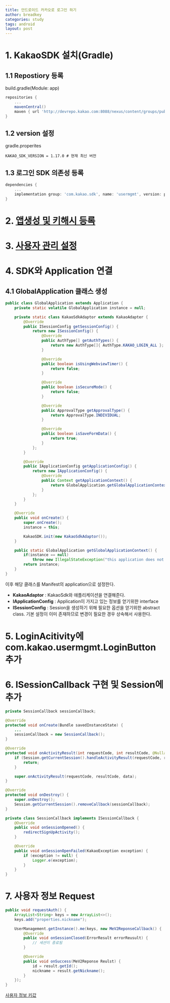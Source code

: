 ```yaml
---
title: 안드로이드 카카오로 로그인 하기
author: breadkey
categories: study
tags: android
layout: post
---
```


# 1. KakaoSDK 설치(Gradle)
## 1.1 Repostiory 등록
build.gradle(Module: app)
```gradle
repositories {
    ...
    mavenCentral()
    maven { url 'http://devrepo.kakao.com:8088/nexus/content/groups/public/' }
}
```
## 1.2 version 설정
gradle.properites
```properties
KAKAO_SDK_VERSION = 1.17.0 # 현재 최신 버전
```

## 1.3 로그인 SDK 의존성 등록
```gradle
dependencies {
	...
	implementation group: 'com.kakao.sdk', name: 'usermgmt', version: project.KAKAO_SDK_VERSION
}
```

# 2. [앱생성 및 키해시 등록](https://developers.kakao.com/docs/android/getting-started#%EC%95%B1-%EC%83%9D%EC%84%B1)
# 3. [사용자 관리 설정](https://developers.kakao.com/docs/android/user-management#시작하기-전에)
# 4. SDK와 Application 연결
## 4.1 GlobalApplication 클래스 생성
```java
public class GlobalApplication extends Application {
    private static volatile GlobalApplication instance = null;

    private static class KakaoSdkAdaptor extends KakaoAdapter {
        @Override
        public ISessionConfig getSessionConfig() {
            return new ISessionConfig() {
                @Override
                public AuthType[] getAuthTypes() {
                    return new AuthType[]{ AuthType.KAKAO_LOGIN_ALL };
                }

                @Override
                public boolean isUsingWebviewTimer() {
                    return false;
                }

                @Override
                public boolean isSecureMode() {
                    return false;
                }

                @Override
                public ApprovalType getApprovalType() {
                    return ApprovalType.INDIVIDUAL;
                }

                @Override
                public boolean isSaveFormData() {
                    return true;
                }
            };
        }

        @Override
        public IApplicationConfig getApplicationConfig() {
            return new IApplicationConfig() {
                @Override
                public Context getApplicationContext() {
                    return GlobalApplication.getGlobalApplicationContext();
                }
            };
        }
    }

    @Override
    public void onCreate() {
        super.onCreate();
        instance = this;

        KakaoSDK.init(new KakaoSdkAdaptor());
    }

    public static GlobalApplication getGlobalApplicationContext() {
        if(instance == null)
            throw new IllegalStateException("this application does not inherit com.kakao.GlobalApplication");
        return instance;
    }
}
```
이후 해당 클래스를 Manifest의 application으로 설정한다.

* **KakaoAdaptor**
: KakaoSdk와 애플리케이션을 연결해준다.
* **IApplicationConfig**
: Application이 가지고 있는 정보를 얻기위한 interface
* **ISessionConfig**
: Session을 생성하기 위해 필요한 옵션을 얻기위한 abstract class. 기본 설정이 이미 존재하므로 변경이 필요한 경우 상속해서 사용한다.

# 5. LoginAcitivity에 com.kakao.usermgmt.LoginButton 추가
# 6. ISessionCallback 구현 및 Session에 추가
```java
private SessionCallback sessionCallback;

@Override
protected void onCreate(Bundle savedInstanceState) {
    ...
    sessionCallback = new SessionCallback();
}

@Override
protected void onActivityResult(int requestCode, int resultCode, @Nullable Intent data) {
    if (Session.getCurrentSession().handleActivityResult(requestCode, resultCode, data)) {
        return;
    }

    super.onActivityResult(requestCode, resultCode, data);
}

@Override
protected void onDestroy() {
    super.onDestroy();
    Session.getCurrentSession().removeCallback(sessionCallback);
}

private class SessionCallback implements ISessionCallback {
    @Override
    public void onSessionOpened() {
        redirectSignUpActivity();
    }

    @Override
    public void onSessionOpenFailed(KakaoException exception) {
        if (exception != null) {
            Logger.e(exception);
        }
    }
}
```

# 7. 사용자 정보 Request
```java
public void requestAuth() {
	ArrayList<String> keys = new ArrayList<>();
	keys.add("properties.nickname");

	UserManagement.getInstance().me(keys, new MeV2ReponseCallback() {
		@Override
		public void onSessionClosed(ErrorResult errorReusult) {
			// 세션이 종료됨
		}

		@Override
		public void onSuccess(MeV2Reponse Reulst) {
			id = result.getId();
			nickname = result.getNickname();
		}
	});
}
```
[사용자 정보 키값](https://developers.kakao.com/docs/android/user-management#사용자-정보-요청)